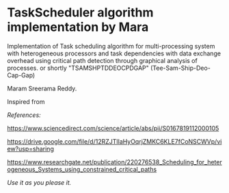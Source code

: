 # TaskScheduler algorithm implementation by Mara

Implementation of 
Task scheduling algorithm for multi-processing system with heterogeneous processors and task dependencies with data exchange overhead using critical path detection through graphical analysis of processes. 
or shortly "TSAMSHPTDDEOCPDGAP" (Tee-Sam-Ship-Deo-Cap-Gap)

Maram Sreerama Reddy.

Inspired from 

*References:*

https://www.sciencedirect.com/science/article/abs/pii/S0167819112000105

https://drive.google.com/file/d/12RZJTlIaHyOqrjZMKC6KLE7fCoNSCWVp/view?usp=sharing

https://www.researchgate.net/publication/220276538_Scheduling_for_heterogeneous_Systems_using_constrained_critical_paths



*Use it as you please it.*

